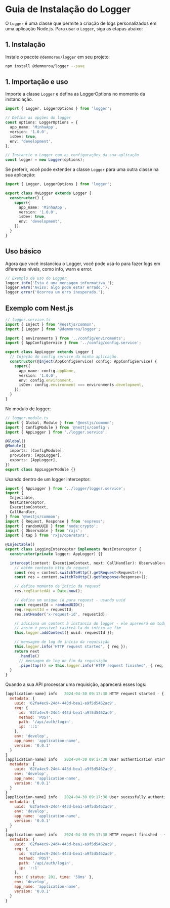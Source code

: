 # Guia de Instalação do Logger

O `Logger` é uma classe que permite a criação de logs personalizados em uma aplicação Node.js. Para usar o `Logger`, siga as etapas abaixo:

## 1. Instalação

Instale o pacote `@demmorou/logger` em seu projeto:

```bash
npm install @demmorou/logger --save
```

## 1. Importação e uso

Importe a classe `Logger` e defina as LoggerOptions no momento da instanciação.

```typescript
import { Logger, LoggerOptions } from 'logger';

// Defina as opções do logger
const options: LoggerOptions = {
  app_name: 'MinhaApp',
  version: '1.0.0',
  isDev: true,
  env: 'development',
};

// Instancie o Logger com as configurações da sua aplicação
const logger = new Logger(options);
```

Se preferir, você pode extender a classe `Logger` para uma outra classe na sua aplicação:

```typescript
import { Logger, LoggerOptions } from 'logger';

export class MyLogger extends Logger {
  constructor() {
    super({
      app_name: 'MinhaApp',
      version: '1.0.0',
      isDev: true,
      env: 'development',
    })
  }
}
```

## Uso básico
Agora que você instanciou o Logger, você pode usá-lo para fazer logs em diferentes níveis, como info, warn e error.

```typescript
// Exemplo de uso do Logger
logger.info('Esta é uma mensagem informativa.');
logger.warn('Aviso: algo pode estar errado.');
logger.error('Ocorreu um erro inesperado.');
```

## Exemplo com Nest.js
```typescript
// logger.service.ts
import { Inject } from '@nestjs/common';
import { Logger } from '@demmorou/logger';

import { environments } from '../config/enviroments';
import { AppConfigService } from '../config/config.service';

export class AppLogger extends Logger {
  // Injeção do config service da minha aplicação.
  constructor(@Inject(AppConfigService) config: AppConfigService) {
    super({
      app_name: config.appName,
      version: '1.0.0',
      env: config.environment,
      isDev: config.environment === environments.development,
    });
  }
}
```

No modulo de logger:

```typescript
// logger.module.ts
import { Global, Module } from '@nestjs/common';
import { ConfigModule } from '@nestjs/config';
import { AppLogger } from './logger.service';

@Global()
@Module({
  imports: [ConfigModule],
  providers: [AppLogger],
  exports: [AppLogger],
})
export class AppLoggerModule {}
```

Usando dentro de um logger interceptor:

```typescript
import { AppLogger } from '../logger/logger.service';
import {
  Injectable,
  NestInterceptor,
  ExecutionContext,
  CallHandler,
} from '@nestjs/common';
import { Request, Response } from 'express';
import { randomUUID } from 'node:crypto';
import { Observable } from 'rxjs';
import { tap } from 'rxjs/operators';

@Injectable()
export class LoggingInterceptor implements NestInterceptor {
  constructor(private logger: AppLogger) {}

  intercept(context: ExecutionContext, next: CallHandler): Observable<any> {
    // obtém contexto http da request
    const req = context.switchToHttp().getRequest<Request>();
    const res = context.switchToHttp().getResponse<Response>();

    // define momento de início da request
    res.reqStartedAt = Date.now();

    // define um unique id para request - usando uuid
    const requestId = randomUUID();
    req.requestId = requestId;
    res.setHeader('x-request-id', requestId);

    // adiciona um context à instancia do logger - ele apareerá em todos os logs a desta request
    // assim é possível rastreá-la do início ao fim
    this.logger.addContext({ uuid: requestId });

    // mensagem de log de início da requisição
    this.logger.info('HTTP request started', { req });
    return next
      .handle()
      // mensagem de log de fim da requisição
      .pipe(tap(() => this.logger.info('HTTP request finished', { req, res })));
  }
}
```

Quando a sua API processar uma requisição, aparecerá esses logs:

```js
[application-name] info   2024-04-30 09:17:38 HTTP request started - {
  metadata: {
    uuid: '62fa4ec9-24d4-443d-bea1-a9f5d5462ac9',
    req: {
      id: '62fa4ec9-24d4-443d-bea1-a9f5d5462ac9',
      method: 'POST',
      path: '/api/auth/login',
      ip: '::1'
    },
    env: 'develop',
    app_name: 'application-name',
    version: '0.0.1'
  }
}
[application-name] info   2024-04-30 09:17:38 User authentication started - {
  metadata: {
    uuid: '62fa4ec9-24d4-443d-bea1-a9f5d5462ac9',
    env: 'develop',
    app_name: 'application-name',
    version: '0.0.1'
  }
}
[application-name] info   2024-04-30 09:17:38 User sucessfully authenticated - {
  metadata: {
    uuid: '62fa4ec9-24d4-443d-bea1-a9f5d5462ac9',
    env: 'develop',
    app_name: 'application-name',
    version: '0.0.1'
  }
}
[application-name] info   2024-04-30 09:17:38 HTTP request finished - {
  metadata: {
    uuid: '62fa4ec9-24d4-443d-bea1-a9f5d5462ac9',
    req: {
      id: '62fa4ec9-24d4-443d-bea1-a9f5d5462ac9',
      method: 'POST',
      path: '/api/auth/login',
      ip: '::1'
    },
    res: { status: 201, time: '58ms' },
    env: 'develop',
    app_name: 'application-name',
    version: '0.0.1'
  }
}
```